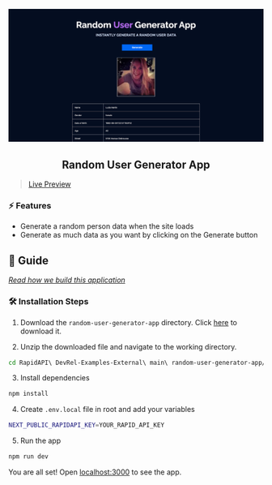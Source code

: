 ![cover](assets/cover.png)

<div align="center">
	<h2>Random User Generator App</h2>
</div>

> [Live Preview](https://rapidapi-example-random-user-generator-app.vercel.app/)

### ⚡️ Features

- Generate a random person data when the site loads
- Generate as much data as you want by clicking on the Generate button

## 📖 Guide

[*Read how we build this application*](https://rapidapi.com/guides/build-random-user-generator-app)

### 🛠️ Installation Steps

1. Download the `random-user-generator-app` directory. Click [here](https://download-directory.github.io/?url=https://github.com/RapidAPI/DevRel-Examples-External/tree/main/random-user-generator-app) to download it.

2. Unzip the downloaded file and navigate to the working directory.

```bash
cd RapidAPI\ DevRel-Examples-External\ main\ random-user-generator-app/
```

3. Install dependencies

```bash
npm install
```

4. Create `.env.local` file in root and add your variables

```bash
NEXT_PUBLIC_RAPIDAPI_KEY=YOUR_RAPID_API_KEY
```

5. Run the app

```bash
npm run dev
```

You are all set! Open [localhost:3000](http://localhost:3000/) to see the app.
